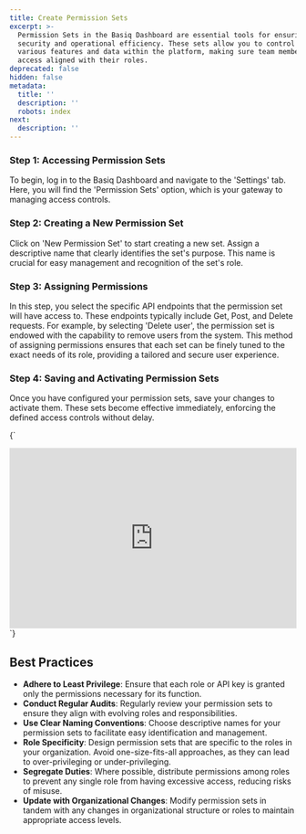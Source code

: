 ```yaml
---
title: Create Permission Sets
excerpt: >-
  Permission Sets in the Basiq Dashboard are essential tools for ensuring
  security and operational efficiency. These sets allow you to control access to
  various features and data within the platform, making sure team members have
  access aligned with their roles.
deprecated: false
hidden: false
metadata:
  title: ''
  description: ''
  robots: index
next:
  description: ''
---
```

### Step 1: Accessing Permission Sets

To begin, log in to the Basiq Dashboard and navigate to the 'Settings' tab. Here, you will find the 'Permission Sets' option, which is your gateway to managing access controls.

### Step 2: Creating a New Permission Set

Click on 'New Permission Set' to start creating a new set. Assign a descriptive name that clearly identifies the set's purpose. This name is crucial for easy management and recognition of the set's role.

### Step 3: Assigning Permissions

In this step, you select the specific API endpoints that the permission set will have access to. These endpoints typically include Get, Post, and Delete requests. For example, by selecting 'Delete user', the permission set is endowed with the capability to remove users from the system. This method of assigning permissions ensures that each set can be finely tuned to the exact needs of its role, providing a tailored and secure user experience.

### Step 4: Saving and Activating Permission Sets

Once you have configured your permission sets, save your changes to activate them. These sets become effective immediately, enforcing the defined access controls without delay.

<HTMLBlock>{`
<div style="position: relative; padding-bottom: calc(54.55861070911722% + 41px); height: 0; width: 100%;"><iframe src="https://demo.arcade.software/MEJ9MaJ3rrO40syZmn4Z?embed" title="Basiq - Permissions Sets" frameborder="0" loading="lazy" webkitallowfullscreen mozallowfullscreen allowfullscreen allow="clipboard-write" style="position: absolute; top: 0; left: 0; width: 100%; height: 100%;color-scheme: light;"></iframe></div>
`}</HTMLBlock>

## Best Practices

* **Adhere to Least Privilege**: Ensure that each role or API key is granted only the permissions necessary for its function.
* **Conduct Regular Audits**: Regularly review your permission sets to ensure they align with evolving roles and responsibilities.
* **Use Clear Naming Conventions**: Choose descriptive names for your permission sets to facilitate easy identification and management.
* **Role Specificity**: Design permission sets that are specific to the roles in your organization. Avoid one-size-fits-all approaches, as they can lead to over-privileging or under-privileging.
* **Segregate Duties**: Where possible, distribute permissions among roles to prevent any single role from having excessive access, reducing risks of misuse.
* **Update with Organizational Changes**: Modify permission sets in tandem with any changes in organizational structure or roles to maintain appropriate access levels.
